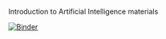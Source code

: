 Introduction to Artificial Intelligence materials


[![Binder](https://mybinder.org/badge.svg)](https://mybinder.org/v2/gh/asetoodehnia/Intro-to-AI-Workshop/master)